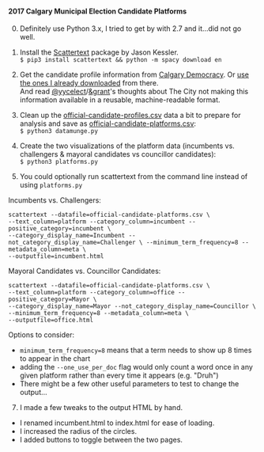 #### 2017 Calgary Municipal Election Candidate Platforms

0. Definitely use Python 3.x, I tried to get by with 2.7 and it...did not go well.

1. Install the [Scattertext](https://github.com/JasonKessler/scattertext) package by Jason Kessler.  
`$ pip3 install scattertext && python -m spacy download en`

2. Get the candidate profile information from [Calgary Democracy](http://calgarydemocracy.ca/levels/calgary/elections/2017/official-profiles). Or [use the ones I already downloaded]() from there.  
And read [@yycelect](https://twitter.com/yycelect)/[&grant](https://twitter.com/grant)'s thoughts about The City not making this information available in a reusable, machine-readable format.

3. Clean up the [official-candidate-profiles.csv](google.com) data a bit to prepare for analysis and save as [official-candidate-platforms.csv](google.com):  
`$ python3 datamunge.py`

4. Create the two visualizations of the platform data (incumbents vs. challengers & mayoral candidates vs councillor candidates):  
`$ python3 platforms.py`

5. You could optionally run scattertext from the command line instead of using `platforms.py`

  Incumbents vs. Challengers:
~~~
scattertext --datafile=official-candidate-platforms.csv \
--text_column=platform --category_column=incumbent --positive_category=incumbent \
--category_display_name=Incumbent --not_category_display_name=Challenger \ --minimum_term_frequency=8 --metadata_column=meta \
--outputfile=incumbent.html
~~~

  Mayoral Candidates vs. Councillor Candidates:
~~~
scattertext --datafile=official-candidate-platforms.csv \
--text_column=platform --category_column=office --positive_category=Mayor \
--category_display_name=Mayor --not_category_display_name=Councillor \
--minimum_term_frequency=8 --metadata_column=meta \
--outputfile=office.html
~~~

  Options to consider:  
 * `minimum_term_frequency=8` means that a term needs to show up 8 times to appear in the chart  
 * adding the `--one_use_per_doc` flag would only count a word once in any given platform rather than every time it appears (e.g. "Druh")  
 * There might be a few other useful parameters to test to change the output...  

7. I made a few tweaks to the output HTML by hand.
 * I renamed incumbent.html to index.html for ease of loading.
 * I increased the radius of the circles.
 * I added buttons to toggle between the two pages.  
